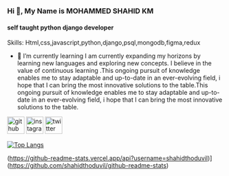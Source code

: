  ### Hi  👋, My Name is MOHAMMED SHAHID KM
 #### self taught python django developer



Skills: Html,css,javascript,python,django,psql,mongodb,figma,redux

- 🌱 I’m currently learning I am currently expanding my horizons by learning new languages and exploring new concepts. I believe in the value of continuous learning .This ongoing pursuit of knowledge enables me to stay adaptable and up-to-date in an ever-evolving field, i hope  that I can bring the most innovative solutions to the table.This ongoing pursuit of knowledge enables me to stay adaptable and up-to-date in an ever-evolving field, i hope  that I can bring the most innovative solutions to the table. 


[<img src='https://cdn.jsdelivr.net/npm/simple-icons@3.0.1/icons/github.svg' alt='github' height='40'>](https://github.com/shahidthoduvil)  [<img src='https://cdn.jsdelivr.net/npm/simple-icons@3.0.1/icons/instagram.svg' alt='instagram' height='40'>](https://www.instagram.com/shahidkiliyamannil/)  [<img src='https://cdn.jsdelivr.net/npm/simple-icons@3.0.1/icons/twitter.svg' alt='twitter' height='40'>](https://twitter.com/shahidthoduvil)  

[![Top Langs](https://github-readme-stats.vercel.app/api/top-langs/?username=shahidthoduvil)](https://github.com/anuraghazra/github-readme-stats)

(https://github-readme-stats.vercel.app/api?username=shahidthoduvil)](https://github.com/shahidthoduvil/github-readme-stats)
